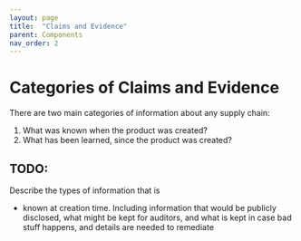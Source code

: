 ```yaml
---
layout: page
title:  "Claims and Evidence"
parent: Components
nav_order: 2
---
```


# Categories of Claims and Evidence

There are two main categories of information about any supply chain:

1. What was known when the product was created?
1. What has been learned, since the product was created?

## TODO:

Describe the types of information that is

- known at creation time. Including information that would be publicly disclosed, what might be kept for auditors, and what is kept in case bad stuff happens, and details are needed to remediate
